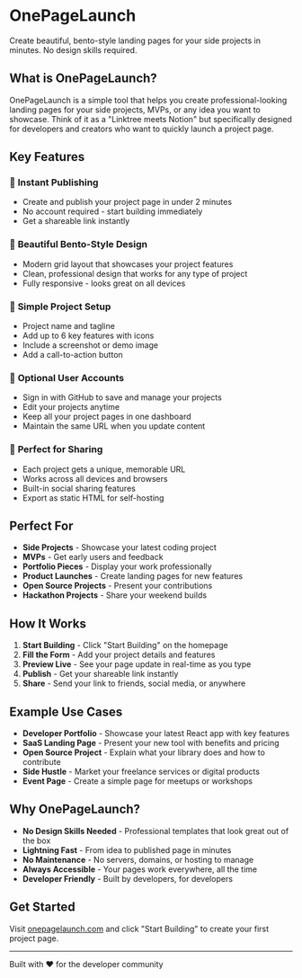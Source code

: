 # OnePageLaunch

Create beautiful, bento-style landing pages for your side projects in minutes. No design skills required.

## What is OnePageLaunch?

OnePageLaunch is a simple tool that helps you create professional-looking landing pages for your side projects, MVPs, or any idea you want to showcase. Think of it as a "Linktree meets Notion" but specifically designed for developers and creators who want to quickly launch a project page.

## Key Features

### 🚀 **Instant Publishing**
- Create and publish your project page in under 2 minutes
- No account required - start building immediately
- Get a shareable link instantly

### 🎨 **Beautiful Bento-Style Design**
- Modern grid layout that showcases your project features
- Clean, professional design that works for any type of project
- Fully responsive - looks great on all devices

### 📝 **Simple Project Setup**
- Project name and tagline
- Add up to 6 key features with icons
- Include a screenshot or demo image
- Add a call-to-action button

### 🔐 **Optional User Accounts**
- Sign in with GitHub to save and manage your projects
- Edit your projects anytime
- Keep all your project pages in one dashboard
- Maintain the same URL when you update content

### 📱 **Perfect for Sharing**
- Each project gets a unique, memorable URL
- Works across all devices and browsers
- Built-in social sharing features
- Export as static HTML for self-hosting

## Perfect For

- **Side Projects** - Showcase your latest coding project
- **MVPs** - Get early users and feedback
- **Portfolio Pieces** - Display your work professionally
- **Product Launches** - Create landing pages for new features
- **Open Source Projects** - Present your contributions
- **Hackathon Projects** - Share your weekend builds

## How It Works

1. **Start Building** - Click "Start Building" on the homepage
2. **Fill the Form** - Add your project details and features
3. **Preview Live** - See your page update in real-time as you type
4. **Publish** - Get your shareable link instantly
5. **Share** - Send your link to friends, social media, or anywhere

## Example Use Cases

- **Developer Portfolio** - Showcase your latest React app with key features
- **SaaS Landing Page** - Present your new tool with benefits and pricing
- **Open Source Project** - Explain what your library does and how to contribute
- **Side Hustle** - Market your freelance services or digital products
- **Event Page** - Create a simple page for meetups or workshops

## Why OnePageLaunch?

- **No Design Skills Needed** - Professional templates that look great out of the box
- **Lightning Fast** - From idea to published page in minutes
- **No Maintenance** - No servers, domains, or hosting to manage
- **Always Accessible** - Your pages work everywhere, all the time
- **Developer Friendly** - Built by developers, for developers

## Get Started

Visit [onepagelaunch.com](https://onepagelaunch.com) and click "Start Building" to create your first project page.

---

Built with ❤️ for the developer community
